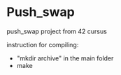 # Push_swap
push_swap project from 42 cursus

instruction for compiling:
- "mkdir archive" in the main folder
- make
